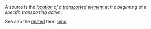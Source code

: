 A source is the *[location](https://github.com/gcassel/Modular-Organization-Terminology/blob/master/terms/location.md) of a [transported](https://github.com/gcassel/Modular-Organization-Terminology/blob/master/terms/transport.md) [element](https://github.com/gcassel/Modular-Organization-Terminology/blob/master/terms/element.md)* at the *beginning* of a *[specific](https://github.com/gcassel/Modular-Organization-Terminology/blob/master/terms/specific.md) transporting [action](https://github.com/gcassel/Modular-Organization-Terminology/blob/master/terms/action.md)*.

See also the [related](https://github.com/gcassel/Modular-Organization-Terminology/blob/master/terms/relationship.md) term [send](https://github.com/gcassel/Modular-Organization-Terminology/blob/master/terms/send.md).
